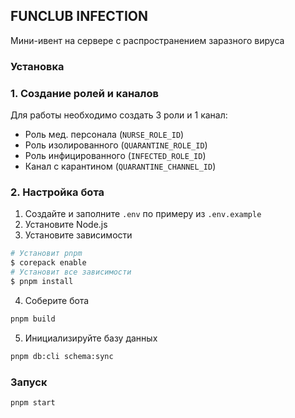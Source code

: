## FUNCLUB INFECTION

Мини-ивент на сервере с распространением заразного вируса

### Установка

### 1. Создание ролей и каналов

Для работы необходимо создать 3 роли и 1 канал:

- Роль мед. персонала (`NURSE_ROLE_ID`)
- Роль изолированного (`QUARANTINE_ROLE_ID`)
- Роль инфицированного (`INFECTED_ROLE_ID`)
- Канал с карантином (`QUARANTINE_CHANNEL_ID`)

### 2. Настройка бота

1. Создайте и заполните `.env` по примеру из `.env.example`
2. Установите Node.js
3. Установите зависимости

```sh
# Установит pnpm
$ corepack enable
# Установит все зависимости
$ pnpm install
```

4. Соберите бота

```sh
pnpm build
```

5. Инициализируйте базу данных

```sh
pnpm db:cli schema:sync
```

### Запуск

```
pnpm start
```
